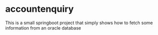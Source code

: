 # accountenquiry
This is a small springboot project that simply shows how to fetch some information from an oracle database
